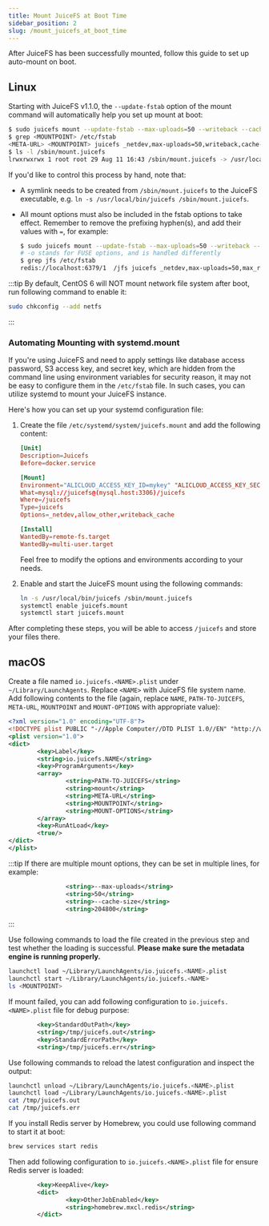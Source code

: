 ```yaml
---
title: Mount JuiceFS at Boot Time
sidebar_position: 2
slug: /mount_juicefs_at_boot_time
---
```


After JuiceFS has been successfully mounted, follow this guide to set up auto-mount on boot.

## Linux

Starting with JuiceFS v1.1.0, the `--update-fstab` option of the mount command will automatically help you set up mount at boot:

```bash
$ sudo juicefs mount --update-fstab --max-uploads=50 --writeback --cache-size 204800 <META-URL> <MOUNTPOINT>
$ grep <MOUNTPOINT> /etc/fstab
<META-URL> <MOUNTPOINT> juicefs _netdev,max-uploads=50,writeback,cache-size=204800 0 0
$ ls -l /sbin/mount.juicefs
lrwxrwxrwx 1 root root 29 Aug 11 16:43 /sbin/mount.juicefs -> /usr/local/bin/juicefs
```

If you'd like to control this process by hand, note that:

* A symlink needs to be created from `/sbin/mount.juicefs` to the JuiceFS executable, e.g. `ln -s /usr/local/bin/juicefs /sbin/mount.juicefs`.
* All mount options must also be included in the fstab options to take effect. Remember to remove the prefixing hyphen(s), and add their values with `=`, for example:

  ```bash
  $ sudo juicefs mount --update-fstab --max-uploads=50 --writeback --cache-size 204800 -o max_read=99 <META-URL> /jfs
  # -o stands for FUSE options, and is handled differently
  $ grep jfs /etc/fstab
  redis://localhost:6379/1  /jfs juicefs _netdev,max-uploads=50,max_read=99,writeback,cache-size=204800 0 0
  ```

:::tip
By default, CentOS 6 will NOT mount network file system after boot, run following command to enable it:

```bash
sudo chkconfig --add netfs
```

:::

### Automating Mounting with systemd.mount

If you're using JuiceFS and need to apply settings like database access password, S3 access key, and secret key, which are hidden from the command line using environment variables for security reason, it may not be easy to configure them in the `/etc/fstab` file. In such cases, you can utilize systemd to mount your JuiceFS instance.

Here's how you can set up your systemd configuration file:

1. Create the file `/etc/systemd/system/juicefs.mount` and add the following content:

    ```conf
    [Unit]
    Description=Juicefs
    Before=docker.service

    [Mount]
    Environment="ALICLOUD_ACCESS_KEY_ID=mykey" "ALICLOUD_ACCESS_KEY_SECRET=mysecret" "META_PASSWORD=mypassword"
    What=mysql://juicefs@(mysql.host:3306)/juicefs
    Where=/juicefs
    Type=juicefs
    Options=_netdev,allow_other,writeback_cache

    [Install]
    WantedBy=remote-fs.target
    WantedBy=multi-user.target
    ```

    Feel free to modify the options and environments according to your needs.

2. Enable and start the JuiceFS mount using the following commands:

    ```sh
    ln -s /usr/local/bin/juicefs /sbin/mount.juicefs
    systemctl enable juicefs.mount
    systemctl start juicefs.mount
    ```

After completing these steps, you will be able to access `/juicefs` and store your files there.

## macOS

Create a file named `io.juicefs.<NAME>.plist` under `~/Library/LaunchAgents`. Replace `<NAME>` with JuiceFS file system name. Add following contents to the file (again, replace `NAME`, `PATH-TO-JUICEFS`, `META-URL`, `MOUNTPOINT` and `MOUNT-OPTIONS` with appropriate value):

```xml
<?xml version="1.0" encoding="UTF-8"?>
<!DOCTYPE plist PUBLIC "-//Apple Computer//DTD PLIST 1.0//EN" "http://www.apple.com/DTDs/PropertyList-1.0.dtd">
<plist version="1.0">
<dict>
        <key>Label</key>
        <string>io.juicefs.NAME</string>
        <key>ProgramArguments</key>
        <array>
                <string>PATH-TO-JUICEFS</string>
                <string>mount</string>
                <string>META-URL</string>
                <string>MOUNTPOINT</string>
                <string>MOUNT-OPTIONS</string>
        </array>
        <key>RunAtLoad</key>
        <true/>
</dict>
</plist>
```

:::tip
If there are multiple mount options, they can be set in multiple lines, for example:

```xml
                <string>--max-uploads</string>
                <string>50</string>
                <string>--cache-size</string>
                <string>204800</string>
```

:::

Use following commands to load the file created in the previous step and test whether the loading is successful. **Please make sure the metadata engine is running properly.**

```bash
launchctl load ~/Library/LaunchAgents/io.juicefs.<NAME>.plist
launchctl start ~/Library/LaunchAgents/io.juicefs.<NAME>
ls <MOUNTPOINT>
```

If mount failed, you can add following configuration to `io.juicefs.<NAME>.plist` file for debug purpose:

```xml
        <key>StandardOutPath</key>
        <string>/tmp/juicefs.out</string>
        <key>StandardErrorPath</key>
        <string>/tmp/juicefs.err</string>
```

Use following commands to reload the latest configuration and inspect the output:

```bash
launchctl unload ~/Library/LaunchAgents/io.juicefs.<NAME>.plist
launchctl load ~/Library/LaunchAgents/io.juicefs.<NAME>.plist
cat /tmp/juicefs.out
cat /tmp/juicefs.err
```

If you install Redis server by Homebrew, you could use following command to start it at boot:

```bash
brew services start redis
```

Then add following configuration to `io.juicefs.<NAME>.plist` file for ensure Redis server is loaded:

```xml
        <key>KeepAlive</key>
        <dict>
                <key>OtherJobEnabled</key>
                <string>homebrew.mxcl.redis</string>
        </dict>
```
